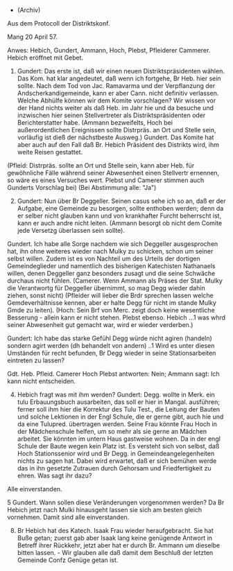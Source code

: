 + (Archiv)

 Aus dem Protocoll der Distriktskonf.

 Mang 20 April 57.

Anwes: Hebich, Gundert, Ammann, Hoch, Plebst, Pfleiderer Cammerer. 
Hebich eröffnet mit Gebet.

1) Gundert: Das erste ist, daß wir einen neuen Distriktspräsidenten wählen. Das Kom. hat klar angedeutet, daß wenn ich fortgehe, Br Heb. hier sein sollte. Nach dem Tod von Jac. Ramavarma und der Verpflanzung der Andscherkandigemeinde, kann er aber Cann. nicht definitiv verlassen. Welche Abhülfe können wir dem Komite vorschlagen? Wir wissen vor der Hand nichts weiter als daß Heb. im Jahr hie und da besuche und inzwischen hier seinen Stellvertreter als Distriktspräsidenten oder Berichterstatter habe. 
(Ammann bezweifelts, Hoch bei außerordentlichen Ereignissen sollte Distrpräs. an Ort und Stelle sein, vorläufig ist dieß der nächstbeste Ausweg.) 
Gundert. Das Komite hat aber auch auf den Fall daß Br. Hebich Präsident des Distrikts wird, ihm weite Reisen gestattet.

(Pfleid: Distrpräs. sollte an Ort und Stelle sein, kann aber Heb. für gewöhnliche Fälle während seiner Abwesenheit einen Stellvertr ernennen, so wäre es eines Versuches wert. Plebst und Camerer stimmen auch Gunderts Vorschlag bei) (Bei Abstimmung alle: "Ja")

2) Gundert: Nun über Br Deggeller. Seinen casus sehe ich so an, daß er der Aufgabe, eine Gemeinde zu besorgen, sollte enthoben werden; denn da er selber nicht glauben kann und von krankhafter Furcht beherrscht ist, kann er auch andre nicht leiten. (Ammann besorgt ob nicht dem Comite jede Versetzg überlassen sein sollte).

Gundert. Ich habe alle Sorge nachdem wie sich Deggeller ausgesprochen hat, ihn ohne weiteres wieder nach Mulky zu schicken, schon um seiner selbst willen. Zudem ist es von Nachteil um des Urteils der dortigen Gemeindeglieder und namentlich des bisherigen Katechisten Nathanaels willen, denen Deggeller ganz besonders zusagt und die seine Schwäche durchaus nicht fühlen. 
(Camerer. Wenn Ammann als Präses der Stat. Mulky die Verantwortg für Deggeller übernimmt, so mag Degg wieder dahin ziehen, sonst nicht) 
(Pfleider will lieber die Brdr sprechen lassen welche Gemdeverhältnisse kennen, aber er halte Degg für nicht im stande Mulky Gmde zu leiten). 
(Hoch: Sein Brf von Merc. zeigt doch keine wesentliche Besserung - allein kann er nicht stehen. Plebst ebenso. Hebich ...1 was whrd seiner Abwesenheit gut gemacht war, wird er wieder verderben.)

Gundert: Ich habe das starke Gefühl Degg würde nicht agiren (handeln) sondern agirt werden (dh behandelt von andern) ..1
Wird es unter diesen Umständen für recht befunden, Br Degg wieder in seine Stationsarbeiten eintreten zu lassen?

Gdt. Heb. Pfleid. Camerer Hoch Plebst antworten: Nein;
Ammann sagt: Ich kann nicht entscheiden.

4. Hebich fragt was mit ihm werden? Gundert: Degg. wollte in Merk. ein tulu Erbauungsbuch ausarbeiten, das soll er hier in Mangal. ausführen; ferner soll ihm hier die Korrektur des Tulu Test., die Leitung der Bauten und solche Lektionen in der Engl Schule, die er gerne gibt, auch hie und da eine Tulupred. übertragen werden. Seine Frau könnte Frau Hoch in der Mädchenschule helfen, um so mehr als sie gerne an Mädchen arbeitet. Sie könnten im untern Haus gastweise wohnen. Da in der engl Schule der Baute wegen kein Platz ist. Es versteht sich von selbst, daß Hoch Stationssenior wird und Br Degg. in Gemeindeangelegenheiten nichts zu sagen hat. Dabei wird erwartet, daß er sich bemühen werde das in ihn gesetzte Zutrauen durch Gehorsam und Friedfertigkeit zu ehren. Was sagt ihr dazu?

Alle einverstanden.

5 Gundert. Wann sollen diese Veränderungen vorgenommen werden? Da Br Hebich jetzt nach Mulki hinausgeht lassen sie sich am besten gleich vornehmen. Damit sind alle einverstanden.

8. Br Hebich hat des Katech. Isaak Frau wieder heraufgebracht. Sie hat Buße getan; zuerst gab aber Isaak lang keine genügende Antwort in Betreff ihrer Rückkehr, jetzt aber hat er durch Br. Ammann um dieselbe bitten lassen. - Wir glauben alle daß damit dem Beschluß der letzten Gemeinde Confz Genüge getan ist.

